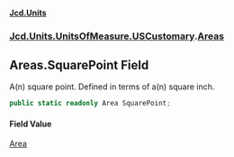 #### [Jcd.Units](index.md 'index')
### [Jcd.Units.UnitsOfMeasure.USCustomary](Jcd.Units.UnitsOfMeasure.USCustomary.md 'Jcd.Units.UnitsOfMeasure.USCustomary').[Areas](Jcd.Units.UnitsOfMeasure.USCustomary.Areas.md 'Jcd.Units.UnitsOfMeasure.USCustomary.Areas')

## Areas.SquarePoint Field

A(n) square point. Defined in terms of a(n) square inch.

```csharp
public static readonly Area SquarePoint;
```

#### Field Value
[Area](Jcd.Units.UnitTypes.Area.md 'Jcd.Units.UnitTypes.Area')